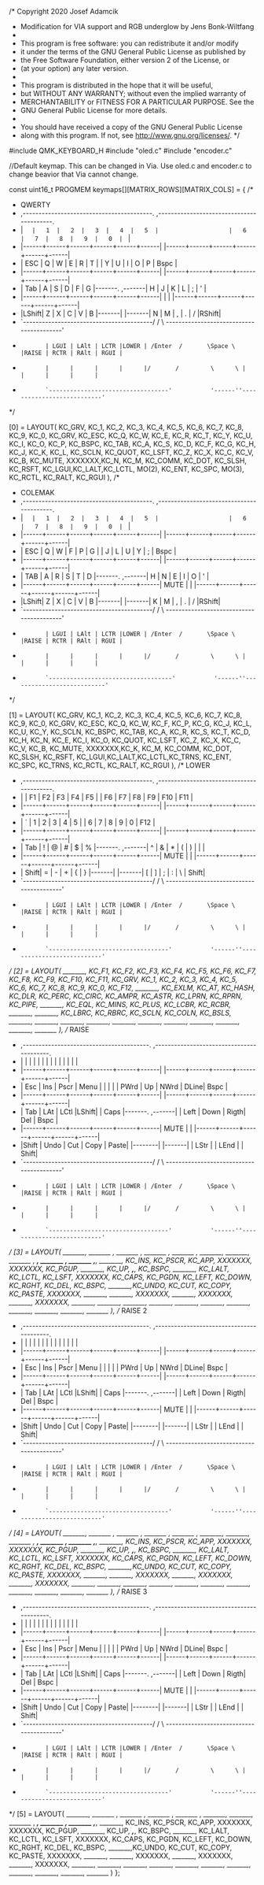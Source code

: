  /* Copyright 2020 Josef Adamcik
  * Modification for VIA support and RGB underglow by Jens Bonk-Wiltfang
  * 
  * This program is free software: you can redistribute it and/or modify 
  * it under the terms of the GNU General Public License as published by 
  * the Free Software Foundation, either version 2 of the License, or 
  * (at your option) any later version. 
  * 
  * This program is distributed in the hope that it will be useful, 
  * but WITHOUT ANY WARRANTY; without even the implied warranty of 
  * MERCHANTABILITY or FITNESS FOR A PARTICULAR PURPOSE.  See the 
  * GNU General Public License for more details. 
  * 
  * You should have received a copy of the GNU General Public License 
  * along with this program.  If not, see <http://www.gnu.org/licenses/>. 
  */ 

#include QMK_KEYBOARD_H
#include "oled.c"
#include "encoder.c"

//Default keymap. This can be changed in Via. Use oled.c and encoder.c to change beavior that Via cannot change.

const uint16_t PROGMEM keymaps[][MATRIX_ROWS][MATRIX_COLS] = {
/*
 * QWERTY
 * ,-----------------------------------------.                    ,-----------------------------------------.
 * |  `   |   1  |   2  |   3  |   4  |   5  |                    |   6  |   7  |   8  |   9  |   0  |  `   |
 * |------+------+------+------+------+------|                    |------+------+------+------+------+------|
 * | ESC  |   Q  |   W  |   E  |   R  |   T  |                    |   Y  |   U  |   I  |   O  |   P  | Bspc |
 * |------+------+------+------+------+------|                    |------+------+------+------+------+------|
 * | Tab  |   A  |   S  |   D  |   F  |   G  |-------.    ,-------|   H  |   J  |   K  |   L  |   ;  |  '   |
 * |------+------+------+------+------+------|       |    |       |------+------+------+------+------+------|
 * |LShift|   Z  |   X  |   C  |   V  |   B  |-------|    |-------|   N  |   M  |   ,  |   .  |   /  |RShift|
 * `-----------------------------------------/       /     \      \-----------------------------------------'
 *            | LGUI | LAlt | LCTR |LOWER | /Enter  /       \Space \  |RAISE | RCTR | RAlt | RGUI |
 *            |      |      |      |      |/       /         \      \ |      |      |      |      |
 *            `----------------------------------'           '------''---------------------------'
 */

[0] = LAYOUT(
  KC_GRV,   KC_1,   KC_2,    KC_3,    KC_4,    KC_5,                     KC_6,    KC_7,    KC_8,    KC_9,    KC_0,  KC_GRV,
  KC_ESC,   KC_Q,   KC_W,    KC_E,    KC_R,    KC_T,                     KC_Y,    KC_U,    KC_I,    KC_O,    KC_P,  KC_BSPC,
  KC_TAB,   KC_A,   KC_S,    KC_D,    KC_F,    KC_G,                     KC_H,    KC_J,    KC_K,    KC_L, KC_SCLN,  KC_QUOT,
  KC_LSFT,  KC_Z,   KC_X,    KC_C,    KC_V,    KC_B, KC_MUTE,     XXXXXXX,KC_N,    KC_M, KC_COMM,  KC_DOT, KC_SLSH,  KC_RSFT,
                 KC_LGUI,KC_LALT,KC_LCTL, MO(2), KC_ENT,      KC_SPC,  MO(3), KC_RCTL, KC_RALT, KC_RGUI
),
/*
 * COLEMAK
 * ,-----------------------------------------.                    ,-----------------------------------------.
 * |  `   |   1  |   2  |   3  |   4  |   5  |                    |   6  |   7  |   8  |   9  |   0  |  `   |
 * |------+------+------+------+------+------|                    |------+------+------+------+------+------|
 * | ESC  |   Q  |   W  |   F  |   P  |   G  |                    |   J  |   L  |   U  |   Y  |   ;  | Bspc |
 * |------+------+------+------+------+------|                    |------+------+------+------+------+------|
 * | TAB  |   A  |   R  |   S  |   T  |   D  |-------.    ,-------|   H  |   N  |   E  |   I  |   O  |  '   |
 * |------+------+------+------+------+------|  MUTE |    |       |------+------+------+------+------+------|
 * |LShift|   Z  |   X  |   C  |   V  |   B  |-------|    |-------|   K  |   M  |   ,  |   .  |   /  |RShift|
 * `-----------------------------------------/       /     \      \-----------------------------------------'
 *            | LGUI | LAlt | LCTR |LOWER | /Enter  /       \Space \  |RAISE | RCTR | RAlt | RGUI |
 *            |      |      |      |      |/       /         \      \ |      |      |      |      |
 *            `-----------------------------------'           '------''---------------------------'
 */

[1] = LAYOUT(
  KC_GRV,   KC_1,   KC_2,    KC_3,    KC_4,    KC_5,                      KC_6,    KC_7,    KC_8,    KC_9,    KC_0,  KC_GRV,
  KC_ESC,   KC_Q,   KC_W,    KC_F,    KC_P,    KC_G,                      KC_J,    KC_L,    KC_U,    KC_Y, KC_SCLN,  KC_BSPC,
  KC_TAB,   KC_A,   KC_R,    KC_S,    KC_T,    KC_D,                      KC_H,    KC_N,    KC_E,    KC_I,    KC_O,  KC_QUOT,
  KC_LSFT,  KC_Z,   KC_X,    KC_C,    KC_V,    KC_B, KC_MUTE,      XXXXXXX,KC_K,    KC_M, KC_COMM,  KC_DOT, KC_SLSH,  KC_RSFT,
                 KC_LGUI,KC_LALT,KC_LCTL,KC_TRNS, KC_ENT,      KC_SPC,  KC_TRNS, KC_RCTL, KC_RALT, KC_RGUI
),
/* LOWER
 * ,-----------------------------------------.                    ,-----------------------------------------.
 * |      |  F1  |  F2  |  F3  |  F4  |  F5  |                    |  F6  |  F7  |  F8  |  F9  | F10  | F11  |
 * |------+------+------+------+------+------|                    |------+------+------+------+------+------|
 * |  `   |   1  |   2  |   3  |   4  |   5  |                    |   6  |   7  |   8  |   9  |   0  | F12  |
 * |------+------+------+------+------+------|                    |------+------+------+------+------+------|
 * | Tab  |   !  |   @  |   #  |   $  |   %  |-------.    ,-------|   ^  |   &  |   *  |   (  |   )  |   |  |
 * |------+------+------+------+------+------|  MUTE |    |       |------+------+------+------+------+------|
 * | Shift|  =   |  -   |  +   |   {  |   }  |-------|    |-------|   [  |   ]  |   ;  |   :  |   \  | Shift|
 * `-----------------------------------------/       /     \      \-----------------------------------------'
 *            | LGUI | LAlt | LCTR |LOWER | /Enter  /       \Space \  |RAISE | RCTR | RAlt | RGUI |
 *            |      |      |      |      |/       /         \      \ |      |      |      |      |
 *            `----------------------------------'           '------''---------------------------'
 */
[2] = LAYOUT(
  _______,   KC_F1,   KC_F2,   KC_F3,   KC_F4,   KC_F5,                       KC_F6,   KC_F7,   KC_F8,   KC_F9,  KC_F10,  KC_F11,
  KC_GRV,    KC_1,    KC_2,    KC_3,    KC_4,    KC_5,                       KC_6,    KC_7,    KC_8,    KC_9,    KC_0,  KC_F12,
  _______, KC_EXLM,   KC_AT, KC_HASH,  KC_DLR, KC_PERC,                       KC_CIRC, KC_AMPR, KC_ASTR, KC_LPRN, KC_RPRN, KC_PIPE,
  _______,  KC_EQL, KC_MINS, KC_PLUS, KC_LCBR, KC_RCBR, _______,       _______, KC_LBRC, KC_RBRC, KC_SCLN, KC_COLN, KC_BSLS, _______,
                       _______, _______, _______, _______, _______,       _______, _______, _______, _______, _______
),
/* RAISE
 * ,----------------------------------------.                    ,-----------------------------------------.
 * |      |      |      |      |      |      |                    |      |      |      |      |      |      |
 * |------+------+------+------+------+------|                    |------+------+------+------+------+------|
 * | Esc  | Ins  | Pscr | Menu |      |      |                    |      | PWrd |  Up  | NWrd | DLine| Bspc |
 * |------+------+------+------+------+------|                    |------+------+------+------+------+------|
 * | Tab  | LAt  | LCtl |LShift|      | Caps |-------.    ,-------|      | Left | Down | Rigth|  Del | Bspc |
 * |------+------+------+------+------+------|  MUTE  |   |       |------+------+------+------+------+------|
 * |Shift | Undo |  Cut | Copy | Paste|      |--------|   |-------|      | LStr |      | LEnd |      | Shift|
 * `-----------------------------------------/       /     \      \-----------------------------------------'
 *            | LGUI | LAlt | LCTR |LOWER | /Enter  /       \Space \  |RAISE | RCTR | RAlt | RGUI |
 *            |      |      |      |      |/       /         \      \ |      |      |      |      |
 *            `----------------------------------'           '------''---------------------------'
 */
[3] = LAYOUT(
  _______, _______ , _______ , _______ , _______ , _______,                           _______,  _______  , _______,  _______ ,  _______ ,_______,
  _______,  KC_INS,  KC_PSCR,   KC_APP,  XXXXXXX, XXXXXXX,                        KC_PGUP, _______,   KC_UP, _______,_______, KC_BSPC,
  _______, KC_LALT,  KC_LCTL,  KC_LSFT,  XXXXXXX, KC_CAPS,                       KC_PGDN,  KC_LEFT, KC_DOWN, KC_RGHT,  KC_DEL, KC_BSPC,
  _______,KC_UNDO, KC_CUT, KC_COPY, KC_PASTE, XXXXXXX,  _______,       _______,  XXXXXXX, _______, XXXXXXX, _______,   XXXXXXX, _______,
                         _______, _______, _______, _______, _______,       _______, _______, _______, _______, _______
),
/* RAISE 2
 * ,----------------------------------------.                    ,-----------------------------------------.
 * |      |      |      |      |      |      |                    |      |      |      |      |      |      |
 * |------+------+------+------+------+------|                    |------+------+------+------+------+------|
 * | Esc  | Ins  | Pscr | Menu |      |      |                    |      | PWrd |  Up  | NWrd | DLine| Bspc |
 * |------+------+------+------+------+------|                    |------+------+------+------+------+------|
 * | Tab  | LAt  | LCtl |LShift|      | Caps |-------.    ,-------|      | Left | Down | Rigth|  Del | Bspc |
 * |------+------+------+------+------+------|  MUTE  |   |       |------+------+------+------+------+------|
 * |Shift | Undo |  Cut | Copy | Paste|      |--------|   |-------|      | LStr |      | LEnd |      | Shift|
 * `-----------------------------------------/       /     \      \-----------------------------------------'
 *            | LGUI | LAlt | LCTR |LOWER | /Enter  /       \Space \  |RAISE | RCTR | RAlt | RGUI |
 *            |      |      |      |      |/       /         \      \ |      |      |      |      |
 *            `----------------------------------'           '------''---------------------------'
 */
[4] = LAYOUT(
  _______, _______ , _______ , _______ , _______ , _______,                           _______,  _______  , _______,  _______ ,  _______ ,_______,
  _______,  KC_INS,  KC_PSCR,   KC_APP,  XXXXXXX, XXXXXXX,                        KC_PGUP, _______,   KC_UP, _______,_______, KC_BSPC,
  _______, KC_LALT,  KC_LCTL,  KC_LSFT,  XXXXXXX, KC_CAPS,                       KC_PGDN,  KC_LEFT, KC_DOWN, KC_RGHT,  KC_DEL, KC_BSPC,
  _______,KC_UNDO, KC_CUT, KC_COPY, KC_PASTE, XXXXXXX,  _______,       _______,  XXXXXXX, _______, XXXXXXX, _______,   XXXXXXX, _______,
                         _______, _______, _______, _______, _______,       _______, _______, _______, _______, _______
),
/* RAISE 3
 * ,----------------------------------------.                    ,-----------------------------------------.
 * |      |      |      |      |      |      |                    |      |      |      |      |      |      |
 * |------+------+------+------+------+------|                    |------+------+------+------+------+------|
 * | Esc  | Ins  | Pscr | Menu |      |      |                    |      | PWrd |  Up  | NWrd | DLine| Bspc |
 * |------+------+------+------+------+------|                    |------+------+------+------+------+------|
 * | Tab  | LAt  | LCtl |LShift|      | Caps |-------.    ,-------|      | Left | Down | Rigth|  Del | Bspc |
 * |------+------+------+------+------+------|  MUTE  |   |       |------+------+------+------+------+------|
 * |Shift | Undo |  Cut | Copy | Paste|      |--------|   |-------|      | LStr |      | LEnd |      | Shift|
 * `-----------------------------------------/       /     \      \-----------------------------------------'
 *            | LGUI | LAlt | LCTR |LOWER | /Enter  /       \Space \  |RAISE | RCTR | RAlt | RGUI |
 *            |      |      |      |      |/       /         \      \ |      |      |      |      |
 *            `----------------------------------'           '------''---------------------------'
 */
[5] = LAYOUT(
  _______, _______ , _______ , _______ , _______ , _______,                           _______,  _______  , _______,  _______ ,  _______ ,_______,
  _______,  KC_INS,  KC_PSCR,   KC_APP,  XXXXXXX, XXXXXXX,                        KC_PGUP, _______,   KC_UP, _______,_______, KC_BSPC,
  _______, KC_LALT,  KC_LCTL,  KC_LSFT,  XXXXXXX, KC_CAPS,                       KC_PGDN,  KC_LEFT, KC_DOWN, KC_RGHT,  KC_DEL, KC_BSPC,
  _______,KC_UNDO, KC_CUT, KC_COPY, KC_PASTE, XXXXXXX,  _______,       _______,  XXXXXXX, _______, XXXXXXX, _______,   XXXXXXX, _______,
                         _______, _______, _______, _______, _______,       _______, _______, _______, _______, _______
)
};
